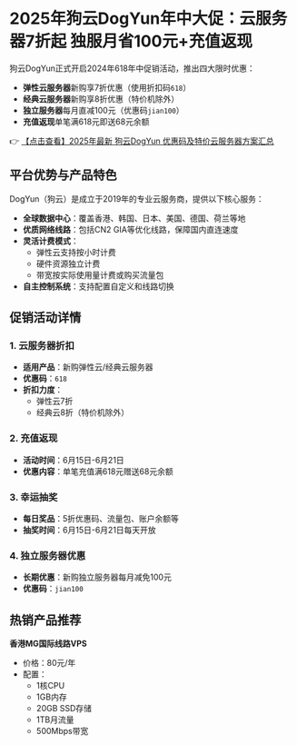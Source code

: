 # 2025年狗云DogYun年中大促：云服务器7折起 独服月省100元+充值返现

狗云DogYun正式开启2024年618年中促销活动，推出四大限时优惠：

- **弹性云服务器**新购享7折优惠（使用折扣码`618`）
- **经典云服务器**新购享8折优惠（特价机除外）
- **独立服务器**每月直减100元（优惠码`jian100`）
- **充值返现**单笔满618元即送68元余额

👉 [【点击查看】2025年最新 狗云DogYun 优惠码及特价云服务器方案汇总](https://bit.ly/DogYun)

## 平台优势与产品特色

DogYun（狗云）是成立于2019年的专业云服务商，提供以下核心服务：

- **全球数据中心**：覆盖香港、韩国、日本、美国、德国、荷兰等地
- **优质网络线路**：包括CN2 GIA等优化线路，保障国内直连速度
- **灵活计费模式**：
  - 弹性云支持按小时计费
  - 硬件资源独立计费
  - 带宽按实际使用量计费或购买流量包
- **自主控制系统**：支持配置自定义和线路切换

## 促销活动详情

### 1. 云服务器折扣
- **适用产品**：新购弹性云/经典云服务器
- **优惠码**：`618`
- **折扣力度**：
  - 弹性云7折
  - 经典云8折（特价机除外）

### 2. 充值返现
- **活动时间**：6月15日-6月21日
- **优惠内容**：单笔充值满618元赠送68元余额

### 3. 幸运抽奖
- **每日奖品**：5折优惠码、流量包、账户余额等
- **抽奖时间**：6月15日-6月21日每天开放

### 4. 独立服务器优惠
- **长期优惠**：新购独立服务器每月减免100元
- **优惠码**：`jian100`

## 热销产品推荐

**香港MG国际线路VPS**  
- 价格：80元/年
- 配置：
  - 1核CPU
  - 1GB内存
  - 20GB SSD存储
  - 1TB月流量
  - 500Mbps带宽